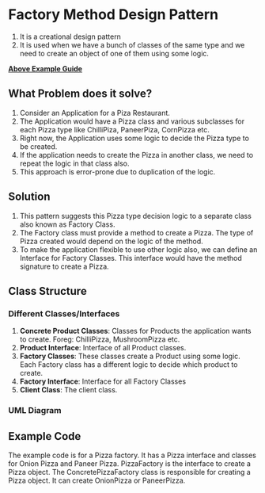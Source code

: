 # Factory Method Design Pattern
1. It is a creational design pattern
2. It is used when we have a bunch of classes of the same type and we need to create an object of one of them using some logic.

[**Above Example Guide**](#example-code)

## What Problem does it solve?
1. Consider an Application for a Piza Restaurant.
2. The Application would have a Pizza class and various subclasses for each Pizza type like ChilliPiza, PaneerPiza, CornPizza etc.
3. Right now, the Application uses some logic to decide the Pizza type to be created. 
4. If the application needs to create the Pizza in another class, we need to repeat the logic in that class also.
5. This approach is error-prone due to duplication of the logic.

## Solution
1. This pattern suggests this Pizza type decision logic to a separate class also known as Factory Class.
2. The Factory class must provide a method to create a Pizza. The type of Pizza created would depend on the logic of the method.
3. To make the application flexible to use other logic also, we can define an Interface for Factory Classes. This interface would have the method signature to create a Pizza.


## Class Structure

### Different Classes/Interfaces
1. **Concrete Product Classes**: Classes for Products the application wants to create. Foreg: ChilliPizza, MushroomPizza etc.
2. **Product Interface**:  Interface of all Product classes.
3. **Factory Classes**: These classes create a Product using some logic. Each Factory class has a different logic to decide which product to create. 
4. **Factory Interface**: Interface for all Factory Classes
3. **Client Class**: The client class.

### UML Diagram


## Example Code
The example code is for a Pizza factory. It has a Pizza interface and classes for Onion Pizza and Paneer Pizza.
PizzaFactory is the interface to create a Pizza object.
The ConcretePizzaFactory class is responsible for creating a Pizza object. It can create OnionPizza or PaneerPizza.


 
